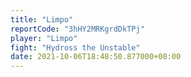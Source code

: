 ```yaml
---
title: "Limpo"
reportCode: "3hHY2MRKgrdDkTPj"
player: "Limpo"
fight: "Hydross the Unstable"
date: 2021-10-06T18:48:50.877000+00:00
---
```

